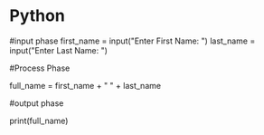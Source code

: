 # Python
#input phase
first_name = input("Enter First Name: ")
last_name = input("Enter Last Name: ")

#Process Phase

full_name = first_name + " " + last_name

#output phase

print(full_name)
